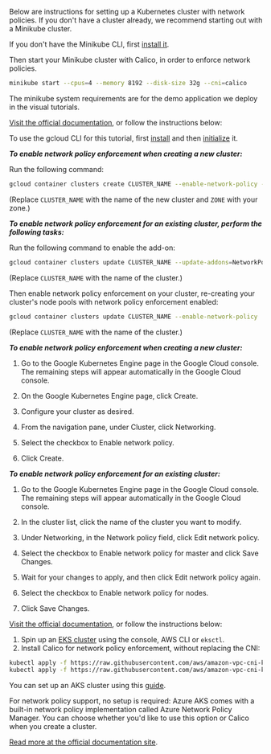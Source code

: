 Below are instructions for setting up a Kubernetes cluster with network policies.
If you don't have a cluster already, we recommend starting out with a Minikube cluster.

<Tabs groupId="cni">
<TabItem value="minikube" label="Minikube">

If you don't have the Minikube CLI, first [install it](https://minikube.sigs.k8s.io/docs/start/). 

Then start your Minikube cluster with Calico, in order to enforce network policies.

```bash
minikube start --cpus=4 --memory 8192 --disk-size 32g --cni=calico
```
The minikube system requirements are for the demo application we deploy in the visual tutorials.

</TabItem>
<TabItem value="gke" label="Google GKE">
<a href="https://cloud.google.com/kubernetes-engine/docs/how-to/network-policy#gcloud">Visit the official documentation</a>, or follow the instructions below:
<Tabs>
<TabItem value="cli" label="gcloud CLI">

To use the gcloud CLI for this tutorial, first [install](https://cloud.google.com/sdk/docs/install) and then 
[initialize](https://cloud.google.com/sdk/docs/initializing) it.

***To enable network policy enforcement when creating a new cluster:***

Run the following command:
```bash
gcloud container clusters create CLUSTER_NAME --enable-network-policy --zone=ZONE
```
(Replace `CLUSTER_NAME` with the name of the new cluster and `ZONE` with your zone.)

***To enable network policy enforcement for an existing cluster, perform the following tasks:***

Run the following command to enable the add-on:
```bash
gcloud container clusters update CLUSTER_NAME --update-addons=NetworkPolicy=ENABLED
```
(Replace `CLUSTER_NAME` with the name of the cluster.)

Then enable network policy enforcement on your cluster, re-creating your cluster's node pools with network policy enforcement enabled:
```bash
gcloud container clusters update CLUSTER_NAME --enable-network-policy
```
(Replace `CLUSTER_NAME` with the name of the cluster.)

</TabItem>
<TabItem value="console" label="Console">

***To enable network policy enforcement when creating a new cluster:***

1. Go to the Google Kubernetes Engine page in the Google Cloud console.
   The remaining steps will appear automatically in the Google Cloud console.

2. On the Google Kubernetes Engine page, click Create.
3. Configure your cluster as desired.
4. From the navigation pane, under Cluster, click Networking.
5. Select the checkbox to Enable network policy.
6. Click Create.


***To enable network policy enforcement for an existing cluster:***

1. Go to the Google Kubernetes Engine page in the Google Cloud console. The remaining steps will appear automatically in the Google Cloud console.

2. In the cluster list, click the name of the cluster you want to modify.
3. Under Networking, in the Network policy field, click Edit network policy.
4. Select the checkbox to Enable network policy for master and click Save Changes.
5. Wait for your changes to apply, and then click Edit network policy again.
6. Select the checkbox to Enable network policy for nodes.
7. Click Save Changes.

</TabItem>
</Tabs>
</TabItem>
<TabItem value="eks" label="AWS EKS">
<a href="https://docs.aws.amazon.com/eks/latest/userguide/calico.html">Visit the official documentation</a>, or follow the instructions below:

1. Spin up an [EKS cluster](https://docs.aws.amazon.com/eks/latest/userguide/create-cluster.html) using the console, AWS CLI or `eksctl`.
2. Install Calico for network policy enforcement, without replacing the CNI:
```bash
kubectl apply -f https://raw.githubusercontent.com/aws/amazon-vpc-cni-k8s/v1.12.6/config/master/calico-operator.yaml
kubectl apply -f https://raw.githubusercontent.com/aws/amazon-vpc-cni-k8s/v1.12.6/config/master/calico-crs.yaml
```
</TabItem>
<TabItem value="aks" label="Azure AKS">

You can set up an AKS cluster using this [guide](https://learn.microsoft.com/en-us/azure/aks/learn/quick-kubernetes-deploy-cli).

For network policy support, no setup is required: Azure AKS comes with a built-in network policy implementation called Azure Network Policy Manager. You can choose whether you'd like to use this option or Calico when you create a cluster.


<a href="https://learn.microsoft.com/en-us/azure/aks/use-network-policies"> Read more at the official documentation site</a>.
</TabItem>
</Tabs>
